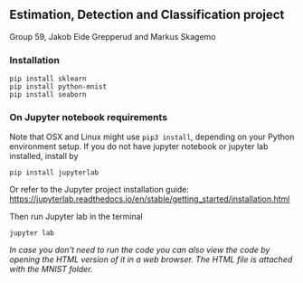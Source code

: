 ## Estimation, Detection and Classification project  
Group 59, Jakob Eide Grepperud and Markus Skagemo
### Installation  
```
pip install sklearn
pip install python-mnist
pip install seaborn
```
### On Jupyter notebook requirements
Note that OSX and Linux might use ```pip3 install```, depending on your Python environment setup.
If you do not have jupyter notebook or jupyter lab installed, install by
```
pip install jupyterlab
```
Or refer to the Jupyter project installation guide:  
https://jupyterlab.readthedocs.io/en/stable/getting_started/installation.html

Then run Jupyter lab in the terminal  
```
jupyter lab
```

*In case you don't need to run the code you can also view the code by opening the HTML version of it in a web browser. The HTML file is attached with the MNIST folder.*
